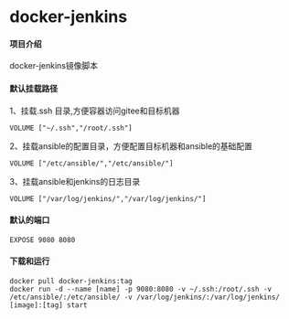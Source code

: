 # docker-jenkins

#### 项目介绍
docker-jenkins镜像脚本

#### 默认挂载路径
1、挂载.ssh 目录,方便容器访问gitee和目标机器
    
    VOLUME ["~/.ssh","/root/.ssh"]

2、挂载ansible的配置目录，方便配置目标机器和ansible的基础配置
    
    VOLUME ["/etc/ansible/","/etc/ansible/"]

3、挂载ansible和jenkins的日志目录
    
    VOLUME ["/var/log/jenkins/","/var/log/jenkins/"]

#### 默认的端口

    EXPOSE 9080 8080

#### 下载和运行

    docker pull docker-jenkins:tag
    docker run -d --name [name] -p 9080:8080 -v ~/.ssh:/root/.ssh -v /etc/ansible/:/etc/ansible/ -v /var/log/jenkins/:/var/log/jenkins/ [image]:[tag] start
